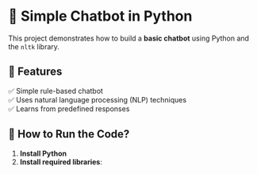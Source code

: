 # 🤖 Simple Chatbot in Python  

This project demonstrates how to build a **basic chatbot** using Python and the `nltk` library.  

## 📌 Features  
✅ Simple rule-based chatbot  
✅ Uses natural language processing (NLP) techniques  
✅ Learns from predefined responses  

## 🔧 How to Run the Code?  
1. **Install Python**
2. **Install required libraries**:  
